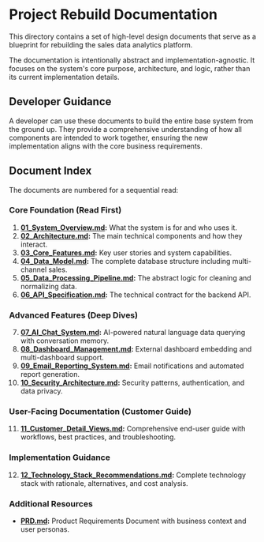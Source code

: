 # Project Rebuild Documentation

This directory contains a set of high-level design documents that serve as a blueprint for rebuilding the sales data analytics platform.

The documentation is intentionally abstract and implementation-agnostic. It focuses on the system's core purpose, architecture, and logic, rather than its current implementation details.

## Developer Guidance

A developer can use these documents to build the entire base system from the ground up. They provide a comprehensive understanding of how all components are intended to work together, ensuring the new implementation aligns with the core business requirements.

## Document Index

The documents are numbered for a sequential read:

### Core Foundation (Read First)
1.  **[01_System_Overview.md](./01_System_Overview.md):** What the system is for and who uses it.
2.  **[02_Architecture.md](./02_Architecture.md):** The main technical components and how they interact.
3.  **[03_Core_Features.md](./03_Core_Features.md):** Key user stories and system capabilities.
4.  **[04_Data_Model.md](./04_Data_Model.md):** The complete database structure including multi-channel sales.
5.  **[05_Data_Processing_Pipeline.md](./05_Data_Processing_Pipeline.md):** The abstract logic for cleaning and normalizing data.
6.  **[06_API_Specification.md](./06_API_Specification.md):** The technical contract for the backend API.

### Advanced Features (Deep Dives)
7.  **[07_AI_Chat_System.md](./07_AI_Chat_System.md):** AI-powered natural language data querying with conversation memory.
8.  **[08_Dashboard_Management.md](./08_Dashboard_Management.md):** External dashboard embedding and multi-dashboard support.
9.  **[09_Email_Reporting_System.md](./09_Email_Reporting_System.md):** Email notifications and automated report generation.
10. **[10_Security_Architecture.md](./10_Security_Architecture.md):** Security patterns, authentication, and data privacy.

### User-Facing Documentation (Customer Guide)
11. **[11_Customer_Detail_Views.md](./11_Customer_Detail_Views.md):** Comprehensive end-user guide with workflows, best practices, and troubleshooting.

### Implementation Guidance
12. **[12_Technology_Stack_Recommendations.md](./12_Technology_Stack_Recommendations.md):** Complete technology stack with rationale, alternatives, and cost analysis.

### Additional Resources
- **[PRD.md](./PRD.md):** Product Requirements Document with business context and user personas.
